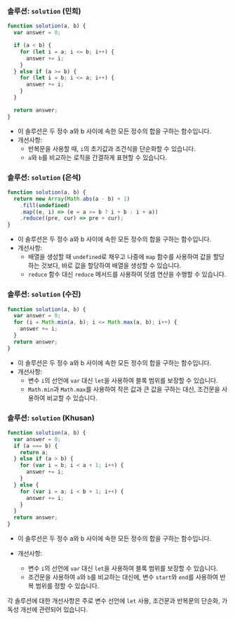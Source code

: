 ### 솔루션: `solution` (민희)

```javascript
function solution(a, b) {
  var answer = 0;

  if (a < b) {
    for (let i = a; i <= b; i++) {
      answer += i;
    }
  } else if (a >= b) {
    for (let i = b; i <= a; i++) {
      answer += i;
    }
  }

  return answer;
}
```

- 이 솔루션은 두 정수 a와 b 사이에 속한 모든 정수의 합을 구하는 함수입니다.
- 개선사항:
  - 반복문을 사용할 때, `i`의 초기값과 조건식을 단순화할 수 있습니다.
  - `a`와 `b`를 비교하는 로직을 간결하게 표현할 수 있습니다.

### 솔루션: `solution` (은석)

```javascript
function solution(a, b) {
  return new Array(Math.abs(a - b) + 1)
    .fill(undefined)
    .map((e, i) => (e = a >= b ? i + b : i + a))
    .reduce((pre, cur) => pre + cur);
}
```

- 이 솔루션은 두 정수 a와 b 사이에 속한 모든 정수의 합을 구하는 함수입니다.
- 개선사항:
  - 배열을 생성할 때 `undefined`로 채우고 나중에 `map` 함수를 사용하여 값을 할당하는 것보다, 바로 값을 할당하여 배열을 생성할 수 있습니다.
  - `reduce` 함수 대신 `reduce` 메서드를 사용하여 덧셈 연산을 수행할 수 있습니다.

### 솔루션: `solution` (수진)

```javascript
function solution(a, b) {
  var answer = 0;
  for (i = Math.min(a, b); i <= Math.max(a, b); i++) {
    answer += i;
  }
  return answer;
}
```

- 이 솔루션은 두 정수 a와 b 사이에 속한 모든 정수의 합을 구하는 함수입니다.
- 개선사항:
  - 변수 `i`의 선언에 `var` 대신 `let`을 사용하여 블록 범위를 보장할 수 있습니다.
  - `Math.min`과 `Math.max`를 사용하여 작은 값과 큰 값을 구하는 대신, 조건문을 사용하여 비교할 수 있습니다.

### 솔루션: `solution` (Khusan)

```javascript
function solution(a, b) {
  var answer = 0;
  if (a === b) {
    return a;
  } else if (a > b) {
    for (var i = b; i < a + 1; i++) {
      answer += i;
    }
  } else {
    for (var i = a; i < b + 1; i++) {
      answer += i;
    }
  }
  return answer;
}
```

- 이 솔루션은 두 정수 a와 b 사이에 속한 모든 정수의 합을 구하는 함수입니다.

- 개선사항:
  - 변수 `i`의 선언에 `var` 대신 `let`을 사용하여 블록 범위를 보장할 수 있습니다.
  - 조건문을 사용하여 `a`와 `b`를 비교하는 대신에, 변수 `start`와 `end`를 사용하여 반복 범위를 정할 수 있습니다.

각 솔루션에 대한 개선사항은 주로 변수 선언에 `let` 사용, 조건문과 반복문의 단순화, 가독성 개선에 관련되어 있습니다.
